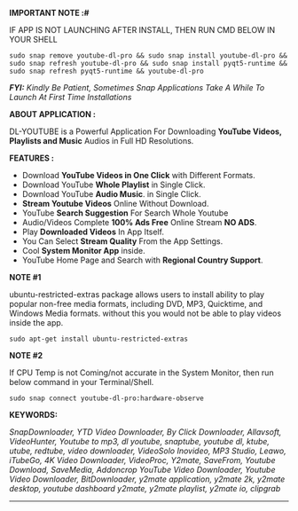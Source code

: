 **IMPORTANT NOTE :#**

IF APP IS NOT LAUNCHING AFTER INSTALL, THEN RUN CMD BELOW IN YOUR SHELL

    sudo snap remove youtube-dl-pro && sudo snap install youtube-dl-pro && sudo snap refresh youtube-dl-pro && sudo snap install pyqt5-runtime && sudo snap refresh pyqt5-runtime && youtube-dl-pro

***FYI:***  *Kindly Be Patient, Sometimes Snap Applications Take A While To Launch At First Time Installations*

**ABOUT APPLICATION :**

DL-YOUTUBE is a Powerful Application For Downloading **YouTube Videos, Playlists and Music** Audios in Full HD Resolutions.


**FEATURES :** 

 - Download **YouTube Videos in One Click** with Different Formats.
 - Download YouTube **Whole Playlist** in Single Click. 
 - Download YouTube  **Audio Music**. in Single Click.
 - **Stream Youtube Videos** Online Without Download.
 - YouTube **Search Suggestion** For Search Whole Youtube
 - Audio/Videos Complete **100% Ads Free** Online Stream **NO ADS**.
 - Play **Downloaded Videos** In App Itself.
 - You Can Select **Stream Quality** From the App Settings.
 - Cool **System Monitor App** inside.
 - YouTube Home Page and Search with **Regional Country Support**.


**NOTE  #1**

ubuntu-restricted-extras package allows users to install ability to play popular non-free media formats, including DVD, MP3, Quicktime, and Windows Media formats. without this you would not be able to play videos inside the app.

    sudo apt-get install ubuntu-restricted-extras

**NOTE  #2**  

If CPU Temp is not Coming/not accurate in the System Monitor, then run below command in your Terminal/Shell.

    sudo snap connect youtube-dl-pro:hardware-observe

**KEYWORDS:** 

*SnapDownloader, YTD Video Downloader, By Click Downloader, Allavsoft, VideoHunter, Youtube to mp3, dl youtube, snaptube, youtube dl, ktube, utube, redtube, video downloader, VideoSolo Inovideo, MP3 Studio, Leawo, iTubeGo, 4K Video Downloader, VideoProc, Y2mate, SaveFrom, Youtube Download, SaveMedia, Addoncrop YouTube Video Downloader, Youtube Video Downloader, BitDownloader,  y2mate application, y2mate 2k, y2mate desktop, youtube dashboard y2mate, y2mate playlist, y2mate io, clipgrab*

---------------------------------------------------------------------------------------------------------------------------------------------
